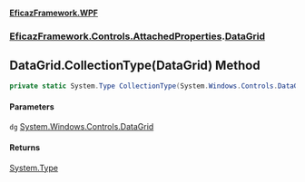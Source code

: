 #### [EficazFramework.WPF](EficazFrameworkWPF.md 'EficazFramework WPF')
### [EficazFramework.Controls.AttachedProperties](EficazFrameworkWPF.md#EficazFramework.Controls.AttachedProperties 'EficazFramework.Controls.AttachedProperties').[DataGrid](EficazFramework.Controls.AttachedProperties/DataGrid.md 'EficazFramework.Controls.AttachedProperties.DataGrid')

## DataGrid.CollectionType(DataGrid) Method

```csharp
private static System.Type CollectionType(System.Windows.Controls.DataGrid dg);
```
#### Parameters

<a name='EficazFramework.Controls.AttachedProperties.DataGrid.CollectionType(System.Windows.Controls.DataGrid).dg'></a>

`dg` [System.Windows.Controls.DataGrid](https://docs.microsoft.com/en-us/dotnet/api/System.Windows.Controls.DataGrid 'System.Windows.Controls.DataGrid')

#### Returns
[System.Type](https://docs.microsoft.com/en-us/dotnet/api/System.Type 'System.Type')